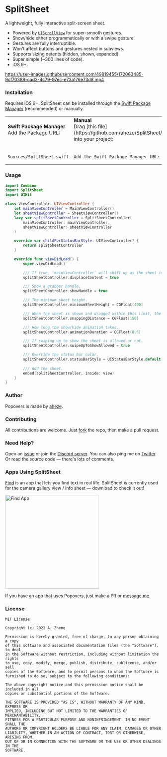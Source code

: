 # SplitSheet

A lightweight, fully interactive split-screen sheet.

- Powered by [`UIScrollView`](https://developer.apple.com/documentation/uikit/uiscrollview) for super-smooth gestures.
- Show/hide either programmatically or with a swipe gesture.
- Gestures are fully interruptible.
- Won't affect buttons and gestures nested in subviews.
- Supports sizing detents (hidden, shown, expanded).
- Super simple (~300 lines of code).
- iOS 9+. 

https://user-images.githubusercontent.com/49819455/172063485-9cf70388-cad3-4c79-97ec-e73a176e73d8.mp4

### Installation
Requires iOS 9+. SplitSheet can be installed through the [Swift Package Manager](https://developer.apple.com/documentation/swift_packages/adding_package_dependencies_to_your_app) (recommended) or manually.

<table>
<tr>
<td>
<strong>
Swift Package Manager
</strong>
<br>
Add the Package URL:
</td>
<td>
<strong>
Manual
</strong>
<br>
Drag [this file](https://github.com/aheze/SplitSheet/blob/main/Sources/SplitSheet.swift) into your project:
</td>
</tr>
  
<tr>
<td>
<br>

```
Sources/SplitSheet.swift
```
</td>
<td>
<br>

```
Add the Swift Package Manager URL:
```
</td>
</tr>
</table>


### Usage

```swift
import Combine
import SplitSheet
import UIKit

class ViewController: UIViewController {
    let mainViewController = MainViewController()
    let sheetViewController = SheetViewController()
    lazy var splitSheetController = SplitSheetController(
        mainViewController: mainViewController,
        sheetViewController: sheetViewController
    )

    override var childForStatusBarStyle: UIViewController? {
        return splitSheetController
    }

    override func viewDidLoad() {
        super.viewDidLoad()

        /// If true, `mainViewController` will shift up as the sheet is shown.
        splitSheetController.displaceContent = true

        /// Show a grabber handle.
        splitSheetController.showHandle = true

        /// The minimum sheet height.
        splitSheetController.minimumSheetHeight = CGFloat(400)

        /// When the sheet is shown and dragged within this limit, the sheet will bounce back.
        splitSheetController.snappingDistance = CGFloat(150)

        /// How long the show/hide animation takes.
        splitSheetController.animationDuration = CGFloat(0.6)

        /// If swiping up to show the sheet is allowed or not.
        splitSheetController.swipeUpToShowAllowed = true

        /// Override the status bar color.
        splitSheetController.statusBarStyle = UIStatusBarStyle.default
        
        /// Add the sheet.
        embed(splitSheetController, inside: view)
    }
}
```

### Author
Popovers is made by [aheze](https://github.com/aheze).

### Contributing
All contributions are welcome. Just [fork](https://github.com/aheze/SplitSheet/fork) the repo, then make a pull request.

### Need Help?
Open an [issue](https://github.com/aheze/SplitSheet/issues) or join the [Discord server](https://discord.com/invite/Pmq8fYcus2). You can also ping me on [Twitter](https://twitter.com/aheze0). Or read the source code — there's lots of comments.

### Apps Using SplitSheet

[Find](http://getfind.app) is an app that lets you find text in real life. SplitSheet is currently used for the camera gallery view / info sheet — download to check it out!

<a href="http://getfind.app">
  <img src="https://getfind.app/assets/SocialPreview.png" height="300" alt="Find App">
</a>

If you have an app that uses Popovers, just make a PR or [message me](https://twitter.com/aheze0).

### License

```
MIT License

Copyright (c) 2022 A. Zheng

Permission is hereby granted, free of charge, to any person obtaining a copy
of this software and associated documentation files (the "Software"), to deal
in the Software without restriction, including without limitation the rights
to use, copy, modify, merge, publish, distribute, sublicense, and/or sell
copies of the Software, and to permit persons to whom the Software is
furnished to do so, subject to the following conditions:

The above copyright notice and this permission notice shall be included in all
copies or substantial portions of the Software.

THE SOFTWARE IS PROVIDED "AS IS", WITHOUT WARRANTY OF ANY KIND, EXPRESS OR
IMPLIED, INCLUDING BUT NOT LIMITED TO THE WARRANTIES OF MERCHANTABILITY,
FITNESS FOR A PARTICULAR PURPOSE AND NONINFRINGEMENT. IN NO EVENT SHALL THE
AUTHORS OR COPYRIGHT HOLDERS BE LIABLE FOR ANY CLAIM, DAMAGES OR OTHER
LIABILITY, WHETHER IN AN ACTION OF CONTRACT, TORT OR OTHERWISE, ARISING FROM,
OUT OF OR IN CONNECTION WITH THE SOFTWARE OR THE USE OR OTHER DEALINGS IN THE
SOFTWARE.
```
